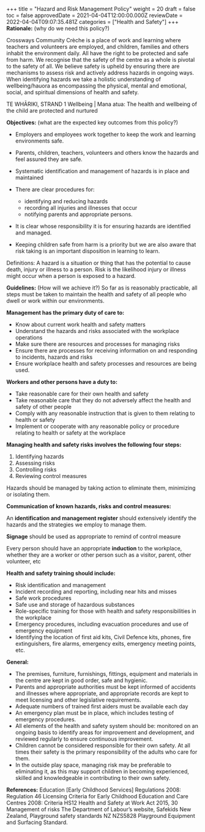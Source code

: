 +++
title = "Hazard and Risk Management Policy"
weight = 20
draft = false
toc = false
approvedDate = 2021-04-04T12:00:00.000Z
reviewDate = 2022-04-04T09:07:35.481Z
categories = ["Health and Safety"]
+++
**Rationale:** (why do we need this policy?)

Crossways Community Crèche is a place of work and learning where teachers and volunteers are employed, and children, families and others inhabit the environment daily. All have the right to be protected and safe from harm. We recognise that the safety of the centre as a whole is pivotal to the safety of all.  We believe safety is upheld by ensuring there are mechanisms to assess risk and actively address hazards in ongoing ways. When identifying hazards we take a holistic understanding of wellbeing/hauora as encompassing the physical, mental and emotional, social, and spiritual dimensions of health and safety.

TE WHĀRIKI, STRAND 1 Wellbeing | Mana atua: The health and wellbeing of the child are protected and nurtured 

**Objectives:** (what are the expected key outcomes from this policy?)

* Employers and employees work together to keep the work and learning environments safe. 
* Parents, children, teachers, volunteers and others know the hazards and feel assured they are safe.
* Systematic identification and management of hazards is in place and maintained
* There are clear procedures for: 

  * identifying and reducing hazards 
  * recording all injuries and illnesses that occur
  * notifying parents and appropriate persons.
* It is clear whose responsibility it is for ensuring hazards are identified and managed.
* Keeping children safe from harm is a priority but we are also aware that risk taking is an important disposition in learning to learn.

Definitions:
A hazard is a situation or thing that has the potential to cause death, injury or illness to a person.
Risk is the likelihood injury or illness might occur when a person is exposed to a hazard. 

**Guidelines:** (How will we achieve it?)
So far as is reasonably practicable, all steps must be taken to maintain the health and safety of all people who dwell or work within our environments.

**Management has the primary duty of care to:**

* Know about current work health and safety matters
* Understand the hazards and risks associated with the workplace operations
* Make sure there are resources and processes for managing risks
* Ensure there are processes for receiving information on and  responding to incidents, hazards and risks
* Ensure workplace health and safety processes and resources are being used.

**Workers and other persons have a duty to:**

* Take reasonable care for their own health and safety
* Take reasonable care that they do not adversely affect the health and safety of other people
* Comply with any reasonable instruction that is given to them relating to health or safety
* Implement or cooperate with any reasonable policy or procedure relating to health or safety at the workplace 

**Managing health and safety risks involves the following four steps:**

1. Identifying hazards
2. Assessing risks
3. Controlling risks
4. Reviewing control measures

Hazards should be managed by taking action to eliminate them, minimizing or isolating them. 

**Communication of known hazards, risks and control measures:**

An **identification and management register** should extensively identify the hazards and the strategies we employ to manage them. 

**Signage** should be used as appropriate to remind of control measure 

Every person should have an appropriate **induction** to the workplace, whether they are a worker or other person such as a visitor, parent, other volunteer, etc

**Health and safety training should include:**

* Risk identification and management
* Incident recording and reporting, including near hits and misses
* Safe work procedures 
* Safe use and storage of hazardous substances
* Role-specific training for those with health and safety responsibilities in the workplace 
* Emergency procedures, including evacuation procedures and use of emergency equipment
* Identifying the location of first aid kits, Civil Defence kits, phones, fire extinguishers, fire alarms, emergency exits, emergency meeting points, etc.

**General:**

* The premises, furniture, furnishings, fittings, equipment and materials in the centre are kept in good order, safe and hygienic.
* Parents and appropriate authorities must be kept informed of accidents and illnesses where appropriate, and appropriate records are kept to meet licensing and other legislative requirements.
* Adequate numbers of trained first aiders must be available each day 
* An emergency plan must be in place, which includes testing of emergency procedures.
* All elements of the health and safety system should be: monitored on an ongoing basis to identify areas for improvement and development, and reviewed regularly to ensure continuous improvement.
* Children cannot be considered responsible for their own safety. At all times their safety is the primary responsibility of the adults who care for them.
* In the outside play space, managing risk may be preferable to eliminating it, as this may support children in becoming experienced, skilled and knowledgeable in contributing to their own safety.

**References:** 
Education \[Early Childhood Services] Regulations 2008: Regulation 46
Licensing Criteria for Early Childhood Education and Care Centres 2008: Criteria HS12 
Health and Safety at Work Act 2015, 30 Management of risks
The Department of Labour’s website, Safekids New Zealand, Playground safety standards NZ
NZS5828 Playground Equipment and Surfacing Standard.
